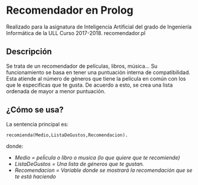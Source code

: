 # Recomendador en Prolog
Realizado para la asignatura de Inteligencia Artificial del grado de Ingeniería Informática de la ULL
Curso 2017-2018.
recomendador.pl
## Descripción 
Se trata de un recomendador de películas, libros, música... Su funcionamiento se basa en tener una puntuación interna de compatibilidad.
Esta atiende al número de géneros que tiene la película en común con los que le especificas que te gusta. De acuerdo a esto, se crea una lista ordenada de mayor a menor puntuación.
## ¿Cómo se usa?
La sentencia principal es:
```
recomienda(Medio,ListaDeGustos,Recomendacion).
```
donde:
- *Medio = peĺicula o libro o musica (lo que quiere que te recomiende)*
- *ListaDeGustos = Una lista de géneros que te gustan.*
- *Recomendacion = Variable donde se mostrará la recomendación que se te está haciendo*
